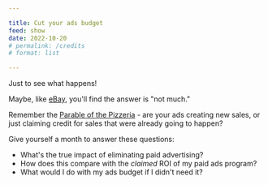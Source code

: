 ```yaml
---

title: Cut your ads budget
feed: show
date: 2022-10-20
# permalink: /credits
# format: list

---
```


Just to see what happens!

Maybe, like [eBay](https://www.nber.org/system/files/working_papers/w20171/w20171.pdf), you'll find the answer is "not much."

Remember the [Parable of the Pizzeria](https://twitter.com/randfish/status/1562524666232979457) - are your ads creating new sales, or just claiming credit for sales that were already going to happen?

Give yourself a month to answer these questions:

- What's the true impact of eliminating paid advertising?
- How does this compare with the *claimed* ROI of my paid ads program?
- What would I do with my ads budget if I didn't need it?